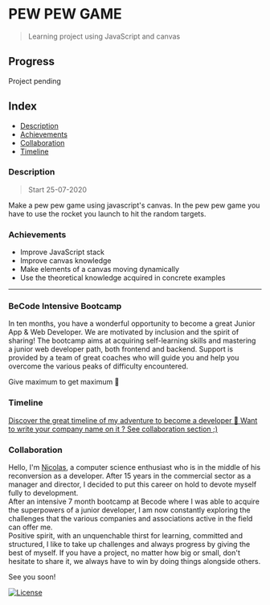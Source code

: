 # PEW PEW GAME
> Learning project using JavaScript and canvas

## Progress
Project pending

## Index
- [Description](#description) 
- [Achievements](#achievements)
- [Collaboration](#collaboration)
- [Timeline](#timeline)


### Description 
> Start 25-07-2020

Make a pew pew game using javascript's canvas.
In the pew pew game you have to use the rocket you launch to hit the random targets. 

### Achievements 
* Improve JavaScript stack
* Improve canvas knowledge 
* Make elements of a canvas moving dynamically
* Use the theoretical knowledge acquired in concrete examples

---

### BeCode Intensive Bootcamp

In ten months, you have a wonderful opportunity to become a great Junior App & Web Developer. We are motivated by inclusion and the spirit of sharing!
The bootcamp aims at acquiring self-learning skills and mastering a junior web developer path, both frontend and backend. Support is provided by a team of great coaches who will guide you and help you overcome the various peaks of difficulty encountered.

Give maximum to get maximum 🚀

### Timeline 
[Discover the great timeline of my adventure to become a developer :calendar: Want to write your company name on it ? See collaboration section ;)](https://timelines.gitkraken.com/timeline/2e12cc334eb0406b84bf7a6339e666c4?range=2020-05-26_2020-06-27)  

### Collaboration

Hello, I'm [Nicolas](https://www.linkedin.com/in/nicolas-denoel/), a computer science enthusiast who is in the middle of his reconversion as a developer. After 15 years in the commercial sector as a manager and director, I decided to put this career on hold to devote myself fully to development.  
After an intensive 7 month bootcamp at Becode where I was able to acquire the superpowers of a junior developer, I am now constantly exploring the challenges that the various companies and associations active in the field can offer me.  
Positive spirit, with an unquenchable thirst for learning, committed and structured, I like to take up challenges and always progress by giving the best of myself. 
If you have a project, no matter how big or small, don't hesitate to share it, we always have to win by doing things alongside others.  

See you soon!  

[![License](http://img.shields.io/:license-mit-blue.svg?style=flat-square)](http://badges.mit-license.org)

